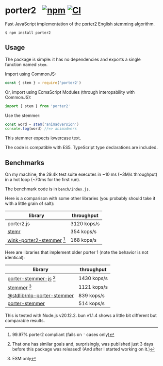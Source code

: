# porter2 &nbsp; [![npm](https://img.shields.io/npm/v/porter2.svg)](https://www.npmjs.com/package/porter2) [![CI](https://github.com/Bannerets/porter2.js/actions/workflows/ci.yml/badge.svg)](https://github.com/Bannerets/porter2.js/actions/workflows/ci.yml)

Fast JavaScript implementation of the [porter2] English [stemming] algorithm.

```console
$ npm install porter2
```

[porter2]: https://snowballstem.org/algorithms/english/stemmer.html
[stemming]: https://en.wikipedia.org/wiki/Stemming

## Usage

The package is simple: it has no dependencies and exports a single function
named `stem`.

Import using CommonJS:

```javascript
const { stem } = require('porter2')
```

Or, import using EcmaScript Modules (through interopability with CommonJS):

```javascript
import { stem } from 'porter2'
```

Use the stemmer:

```javascript
const word = stem('animadversion')
console.log(word) //=> animadvers
```

This stemmer expects lowercase text.

The code is compatible with ES5. TypeScript type declarations are included.

## Benchmarks

On my machine, the 29.4k test suite executes in ~10 ms (~3M/s throughput) in a
hot loop (~70ms for the first run).

The benchmark code is in `bench/index.js`.

Here is a comparison with some other libraries (you probably should take it with
a little grain of salt):

| library                              | throughput    |
| ------------------------------------ | ------------- |
| porter2.js                           | 3120 kops/s   |
| [stemr][]                            | 354 kops/s    |
| [wink-porter2-stemmer][] [^1]        | 168 kops/s    |

[stemr]: https://github.com/localvoid/stemr
[wink-porter2-stemmer]: https://github.com/winkjs/wink-porter2-stemmer

Here are libraries that implement older porter 1 (note the behavior is not
identical):

| library                              | throughput    |
| ------------------------------------ | ------------- |
| [porter-stemmer-js][] [^2]           | 1430 kops/s   |
| [stemmer][] [^3]                     | 1121 kops/s   |
| [@stdlib/nlp-porter-stemmer][]       | 839 kops/s    |
| [porter-stemmer][]                   | 514 kops/s    |

[porter-stemmer-js]: https://github.com/evi1Husky/PorterStemmer
[stemmer]: https://github.com/words/stemmer
[@stdlib/nlp-porter-stemmer]: https://github.com/stdlib-js/nlp-porter-stemmer
[porter-stemmer]: https://github.com/jedp/porter-stemmer

This is tested with Node.js v20.12.2. bun v1.1.4 shows a little bit different
but comparable results.

[^1]: 99.97% porter2 compliant (fails on `'` cases only)

[^2]: That one has similar goals and, surprisingly, was published just 3 days
before this package was released! (And after I started working on it.)

[^3]: ESM only

